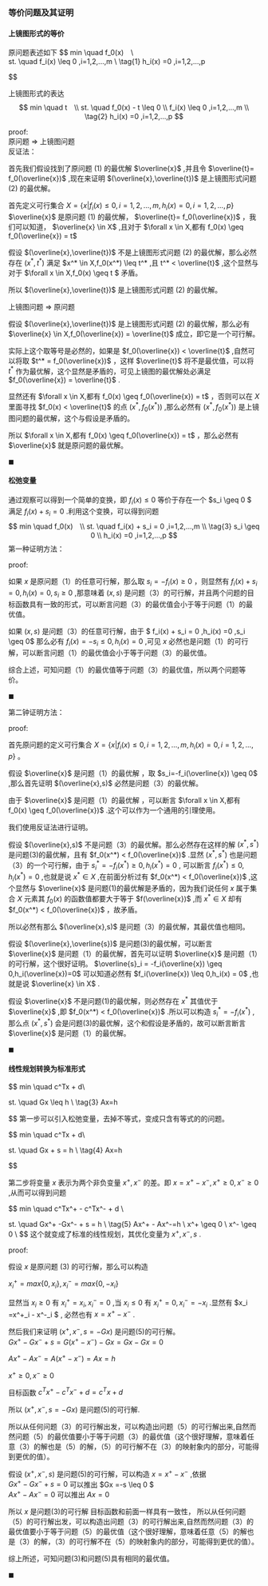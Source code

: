 ### 等价问题及其证明

#### 上镜图形式的等价

原问题表述如下
$$
min \quad f_0(x)　\\  
 st. \quad f_i(x) \leq 0 ,i=1,2,...,m    \\ \tag{1}
h_i(x) =0 ,i=1,2,...,p
 
$$

上镜图形式的表达
$$
min \quad t　\\
 st. \quad f_0(x) - t \leq 0 \\
f_i(x) \leq 0 ,i=1,2,...,m  \\ \tag{2}
h_i(x) =0 ,i=1,2,...,p
$$

proof:  
原问题   $\Longrightarrow$  上镜图问题  
反证法：  

首先我们假设找到了原问题 $(1)$ 的最优解 $\overline{x}$ ,并且令 $\overline{t}= f_0(\overline{x})$ ,现在来证明 $(\overline{x},\overline{t})$ 是上镜图形式问题 $(2)$ 的最优解。  

首先定义可行集合 $X = \{x | f_i(x) \leq 0 ,i=1,2,...,m , h_i(x) =0 ,i=1,2,...,p\}$   
 $\overline{x}$ 是原问题 $(1)$ 的最优解， $\overline{t}= f_0(\overline{x})$ ，我们可以知道， $\overline{x} \in X$ ,且对于 $\forall x \in X,都有   f_0(x) \geq  f_0(\overline{x}) = t$ 

假设 $(\overline{x},\overline{t})$ 不是上镜图形式问题 $(2)$ 的最优解，那么必然存在 $(x^*,t^*)$ 满足 $x^* \in X,f_0(x^*) \leq t^* ,且 t^* < \overline{t}$ ,这个显然与对于 $\forall x \in X,f_0(x) \geq t $ 矛盾。

所以  $(\overline{x},\overline{t})$ 是上镜图形式问题 $(2)$ 的最优解。  

上镜图问题   $\Longrightarrow$  原问题  

假设
 $(\overline{x},\overline{t})$ 是上镜图形式问题 $(2)$ 的最优解，那么必有 $\overline{x} \in X,f_0(\overline{x}) = \overline{t}$ 成立，即它是一个可行解。 

实际上这个取等号是必然的，如果是 $f_0(\overline{x}) < \overline{t}$ ,自然可以将取 $t^* = f_0(\overline{x})$  ，这样 $\overline{t}$ 将不是最优值，可以将 $t^*$ 作为最优解，这个显然是矛盾的，可见上镜图的最优解处必满足 $f_0(\overline{x}) = \overline{t}$ .

显然还有 $\forall x \in X,都有   f_0(x) \geq  f_0(\overline{x}) = t$ ，否则可以在 $X$ 里面寻找 $f_0(x) < \overline{t}$ 的点
 $(x^*,f_0(x^*))$ ,那么必然有 $(x^*,f_0(x^*))$ 是上镜图问题的最优解，这个与假设是矛盾的。

所以 $\forall x \in X,都有   f_0(x) \geq  f_0(\overline{x}) = t$ ，那么必然有 $\overline{x}$ 就是原问题的最优解。


 $\blacksquare$ 
#### 松弛变量

通过观察可以得到一个简单的变换，即 $f_i(x) \leq 0$ 等价于存在一个 $s_i \geq 0 $  满足 $f_i(x) + s_i = 0$ .利用这个变换，可以得到问题 
$$
min \quad f_0(x)　\\  
 st. \quad f_i(x) + s_i = 0 ,i=1,2,...,m    \\ \tag{3}
s_i \geq 0  \\
h_i(x) =0 ,i=1,2,...,p
$$
第一种证明方法：

proof:

如果 $x$ 是原问题（1）的任意可行解，那么取 $s_i  = - f_i(x) \geq 0$ ，则显然有 $f_i(x) + s_i = 0,h_i(x ) =0,s_i \geq 0$ ,那意味着 $(x,s)$ 是问题（3）的可行解，并且两个问题的目标函数具有一致的形式，可以断言问题（3）的最优值会小于等于问题（1）的最优值。

如果 $(x,s)$ 是问题（3）的任意可行解，由于 $ f_i(x) + s_i = 0 ,h_i(x) =0 ,s_i \geq 0$ 那么必有 $f_i(x) =-s_i \leq 0,h_i(x)=0$ ,可见 $x$  必然也是问题（1）的可行解，可以断言问题（1）的最优值会小于等于问题（3）的最优值。

综合上述，可知问题（1）的最优值等于问题（3）的最优值，所以两个问题等价。

 $\blacksquare$ 

第二钟证明方法：

proof:    

首先原问题的定义可行集合 $X = \{x | f_i(x) \leq 0 ,i=1,2,...,m , h_i(x) =0 ,i=1,2,...,p\}$ 。

假设 $\overline{x}$ 是问题（1）的最优解 ，取 $s_i=-f_i(\overline{x}) \geq 0$ ,那么首先证明 $(\overline{x},s)$ 必然是问题（3）的最优解。

由于 $\overline{x}$ 是问题（1）的最优解 ，可以断言 $\forall x \in X,都有 f_0(x) \geq f_0(\overline{x})$ .这个可以作为一个通用的引理使用。

我们使用反证法进行证明。

假设 $(\overline{x},s)$ 不是问题（3）的最优解。那么必然存在这样的解 $(x^*,s^*)$ 是问题(3)的最优解，且有 $f_0(x^*) < f_0(\overline{x})$ .显然 $(x^*,s^*)$ 也是问题（3）的一个可行解，由于 $s^*_i = - f_i(x^* ) \geq 0 ,h_i(x^*)=0$ , 可以断言 $f_i(x^* ) \leq 0 ,h_i(x^*)=0$ ,也就是说 $x^* \in X$ ,在前面分析过有 $f_0(x^*) < f_0(\overline{x})$ ,这个显然与 $\overline{x}$ 是问题(1)的最优解是矛盾的，因为我们说任何 $x$ 属于集合 $X$ 元素其 $f_0(x)$ 的函数值都要大于等于 $f(\overline{x})$ ,而 $x^* \in X$  却有 $f_0(x^*) < f_0(\overline{x})$ ，故矛盾。

所以必然有那么 $(\overline{x},s)$ 是问题（3）的最优解，其最优值也相同。

假设 $(\overline{x},\overline{s})$ 是问题(3)的最优解，可以断言 $\overline{x}$ 是问题（1）的最优解，首先可以证明 $\overline{x}$ 是问题（1）的可行解，这个很好证明。
 $\overline{s}_i = -f_i(\overline{x}) \geq 0,h_i(\overline{x})=0$ 可以知道必然有 $f_i(\overline{x}) \leq 0,h_i(x) = 0$ ,也就是说 $\overline{x} \in X$ .


假设 $\overline{x}$ 不是问题(1)的最优解，则必然存在 $x^*$ 其值优于 $\overline{x}$ ,即 $f_0(x^*) < f_0(\overline{x})$ .所以可以构造 $s^*_i = -f_i(x^*)$ ,那么点 $(x^*,s^*)$ 会是问题(3)的最优解，这个和假设是矛盾的，故可以断言断言 $\overline{x}$ 是问题（1）的最优解。


 $\blacksquare$ 


#### 线性规划转换为标准形式

$$
min \quad c^Tx  + d\\

st. \quad Gx \leq h \\ \tag{3}
    Ax=h

$$
第一步可以引入松弛变量，去掉不等式，变成只含有等式的的问题。

$$
min \quad c^Tx + d\\

st. \quad Gx  + s = h \\ \tag{4}
    Ax=h

$$

第二步将变量  $x$ 表示为两个非负变量 $x^+ , x^-$  的差。即 $x =  x^+ - x^-,x^+  \geq 0,x^- \geq 0$ ,从而可以得到问题

$$
min \quad c^Tx^+ - c^Tx^- + d   \\

st. \quad Gx^+ -Gx^-  + s = h \\ \tag{5}
    Ax^+ - Ax^-=h \\
    x^+ \geq 0 \\
    x^- \geq 0 \\
$$
这个就变成了标准的线性规划，其优化变量为 $x^+,x^-,s$ .

proof:

假设  $x$ 是原问题 (3) 的可行解，那么可以构造

 $x^+_i = max\{0,x_i\},x^-_i = max\{0,-x_i\}$ 

显然当 $x_i \geq 0$ 有 $x^+_i=x_i,x^-_i=0$ ,当 $x_i \leq 0$ 有 $x^+_i=0,x^-_i=-x_i$ .显然有
 $x_i =x^+_i - x^-_i $ , 必然也有 $x=x^+ - x^-$ .

然后我们来证明 $(x^+,x^-,s=-Gx)$ 是问题(5)的可行解。  
 $Gx^+ -Gx^-  + s=G(x^+ - x^-) - Gx = Gx - Gx = 0$ 

 $Ax^+ - Ax^-=A(x^+ - x^-)=Ax = h$ 

 $x^+ \geq 0,x^- \geq 0$   

目标函数
 $c^Tx^+ - c^Tx^- + d = c^Tx + d$   

所以 $(x^+,x^-,s=-Gx)$ 是问题(5)的可行解.

所以从任何问题（3）的可行解出发，可以构造出问题（5）的可行解出来,自然而然问题（5）的最优值要小于等于问题（3）的最优值（这个很好理解，意味着任意（3）的解也是（5）的解，（5）的可行解不在（3）的映射象内的部分，可能得到更优的值）。

假设 $(x^+,x^-,s)$ 是问题(5)的可行解，可以构造 $x=x^+ - x^-$ ,依据  
 $Gx^+ -Gx^-  + s  =  0$ 可以推出 $Gx =-s \leq 0 $   
 $Ax^+ - Ax^- = 0$ 可以推出 $Ax=0$ 

所以 $x$ 是问题(3)的可行解
目标函数和前面一样具有一致性，
所以从任何问题（5）的可行解出发，可以构造出问题（3）的可行解出来,自然而然问题（3）的最优值要小于等于问题（5）的最优值（这个很好理解，意味着任意（5）的解也是（3）的解，（3）的可行解不在（5）的映射象内的部分，可能得到更优的值）。

综上所述，可知问题(3)和问题(5)具有相同的最优值。


 $\blacksquare$ 